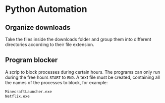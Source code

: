 # Python Automation

## Organize downloads
Take the files inside the downloads folder and group them into different directories according to their file extension.

## Program blocker
A scrip to block processes during certain hours. The programs can only run during the free hours `START` to `END`. A text file must be created, containing all the names of the processes to block, for example:

```txt
MinecraftLauncher.exe
Netflix.exe
```
